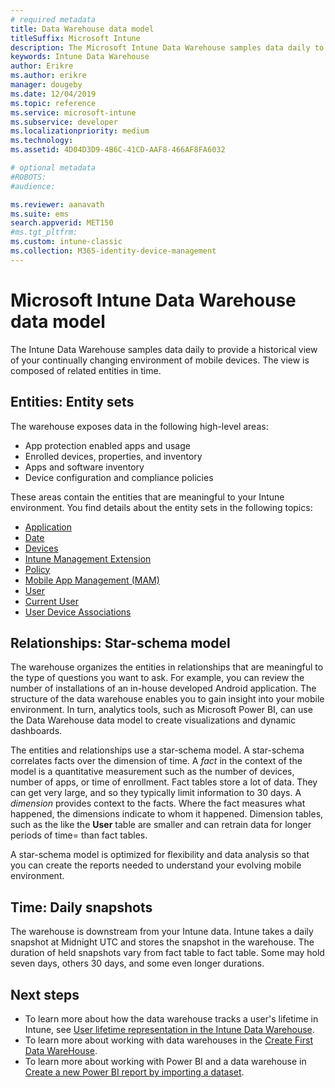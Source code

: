 ```yaml
---
# required metadata
title: Data Warehouse data model
titleSuffix: Microsoft Intune
description: The Microsoft Intune Data Warehouse samples data daily to provide a historical view of your continually changing mobile environment.
keywords: Intune Data Warehouse
author: Erikre
ms.author: erikre
manager: dougeby
ms.date: 12/04/2019
ms.topic: reference
ms.service: microsoft-intune
ms.subservice: developer
ms.localizationpriority: medium
ms.technology:
ms.assetid: 4D04D3D9-4B6C-41CD-AAF8-466AF8FA6032

# optional metadata
#ROBOTS:
#audience:

ms.reviewer: aanavath
ms.suite: ems
search.appverid: MET150
#ms.tgt_pltfrm:
ms.custom: intune-classic
ms.collection: M365-identity-device-management
---
```


# Microsoft Intune Data Warehouse data model

The Intune Data Warehouse samples data daily to provide a historical view of your continually changing environment of mobile devices. The view is composed of related entities in time.

## Entities: Entity sets

The warehouse exposes data in the following high-level areas:

- App protection enabled apps and usage
- Enrolled devices, properties, and inventory
- Apps and software inventory
- Device configuration and compliance policies

These areas contain the entities that are meaningful to your Intune environment. You find details about the entity sets in the following topics:

- [Application](../reports-ref-application.md)
- [Date](reports-ref-date.md)
- [Devices](reports-ref-devices.md)
- [Intune Management Extension](reports-ref-intunemanagementextension.md)
- [Policy](reports-ref-policy.md)
- [Mobile App Management (MAM)](../apps/app-management.md)
- [User](reports-ref-user.md)
- [Current User](../reports-ref-current-user.md)
- [User Device Associations](reports-ref-user-device.md)

## Relationships: Star-schema model

The warehouse organizes the entities in relationships that are meaningful to the type of questions you want to ask. For example, you can review the number of installations of an in-house developed Android application. The structure of the data warehouse enables you to gain insight into your mobile environment. In turn, analytics tools, such as Microsoft Power BI, can use the Data Warehouse data model to create visualizations and dynamic dashboards.

The entities and relationships use a star-schema model. A star-schema correlates facts over the dimension of time. A *fact* in the context of the model is a quantitative measurement such as the number of devices, number of apps, or time of enrollment. Fact tables store a lot of data. They can get very large, and so they typically limit information to 30 days. A *dimension* provides context to the facts. Where the fact measures what happened, the dimensions indicate to whom it happened. Dimension tables, such as the like the **User** table are smaller and can retrain data for longer periods of time= than fact tables. 

A star-schema model is optimized for flexibility and data analysis so that you can create the reports needed to understand your evolving mobile environment.

## Time: Daily snapshots

The warehouse is downstream from your Intune data. Intune takes a daily snapshot at Midnight UTC and stores the snapshot in the warehouse. The duration of held snapshots vary from fact table to fact table. Some may hold seven days, others 30 days, and some even longer durations.

## Next steps

- To learn more about how the data warehouse tracks a user's lifetime in Intune, see [User lifetime representation in the Intune Data Warehouse](reports-ref-user-timeline.md).
- To learn more about working with data warehouses in the [Create First Data WareHouse](https://www.codeproject.com/Articles/652108/Create-First-Data-WareHouse).
- To learn more about working with Power BI and a data warehouse in [Create a new Power BI report by importing a dataset](https://powerbi.microsoft.com/documentation/powerbi-service-create-a-new-report/). 

